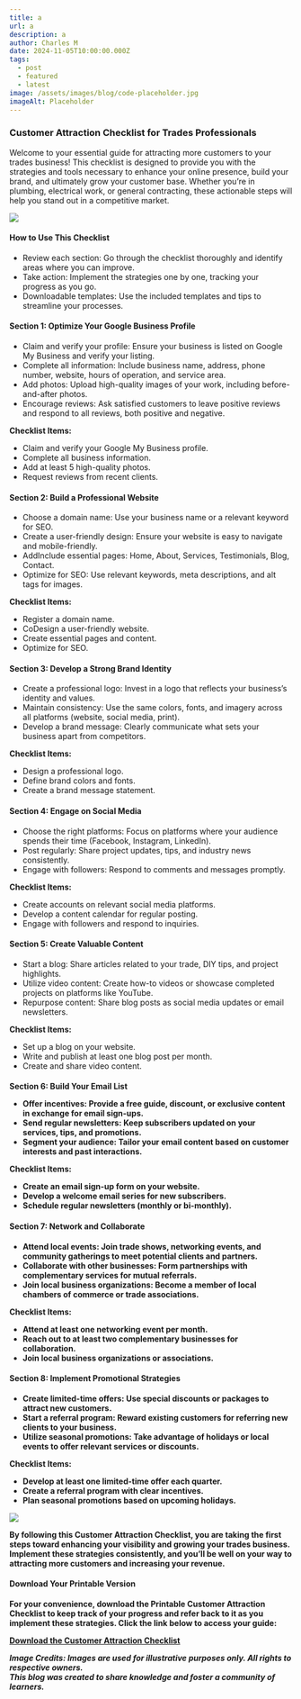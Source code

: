 ```yaml
---
title: a
url: a
description: a
author: Charles M
date: 2024-11-05T10:00:00.000Z
tags:
  - post
  - featured
  - latest
image: /assets/images/blog/code-placeholder.jpg
imageAlt: Placeholder
---
```


<h3>Customer Attraction Checklist for Trades Professionals</h3>

Welcome to your essential guide for attracting more customers to your trades business! This checklist is designed to provide you with the strategies and tools necessary to enhance your online presence, build your brand, and ultimately grow your customer base. Whether you’re in plumbing, electrical work, or general contracting, these actionable steps will help you stand out in a competitive market.

<img src="/assets/images/blog/code-placeholder.jpg" />

<h4>How to Use This Checklist</h4>

<ul>
<li>Review each section: Go through the checklist thoroughly and identify areas where you can improve.</li>
<li>Take action: Implement the strategies one by one, tracking your progress as you go.</li>
<li>Downloadable templates: Use the included templates and tips to streamline your processes.</li>
</ul>

<h4>Section 1: Optimize Your Google Business Profile</h4>

<ul>
<li>Claim and verify your profile: Ensure your business is listed on Google My Business and verify your listing.</li>
<li>Complete all information: Include business name, address, phone number, website, hours of operation, and service area.</li>
<li>Add photos: Upload high-quality images of your work, including before-and-after photos.</li>
<li>Encourage reviews: Ask satisfied customers to leave positive reviews and respond to all reviews, both positive and negative.</li>
</ul>

**Checklist Items:**

<ul>
<li>Claim and verify your Google My Business profile.</li>
<li>Complete all business information.</li>
<li>Add at least 5 high-quality photos.</li>
<li>Request reviews from recent clients.</li>
</ul>

<h4>Section 2: Build a Professional Website</h4>

<ul>
<li>Choose a domain name: Use your business name or a relevant keyword for SEO.</li>
<li>Create a user-friendly design: Ensure your website is easy to navigate and mobile-friendly.</li>
<li>AddInclude essential pages: Home, About, Services, Testimonials, Blog, Contact.</li>
<li>Optimize for SEO: Use relevant keywords, meta descriptions, and alt tags for images.</li>
</ul>

**Checklist Items:**

<ul>
<li>Register a domain name.</li>
<li>CoDesign a user-friendly website.</li>
<li>Create essential pages and content.</li>
<li>Optimize for SEO.</li>
</ul>

<h4>Section 3: Develop a Strong Brand Identity</h4>

<ul>
<li>Create a professional logo: Invest in a logo that reflects your business’s identity and values.</li>
<li>Maintain consistency: Use the same colors, fonts, and imagery across all platforms (website, social media, print).</li>
<li>Develop a brand message: Clearly communicate what sets your business apart from competitors.</li>
</ul>

**Checklist Items:**

<ul>
<li>Design a professional logo.</li>
<li>Define brand colors and fonts.</li>
<li>Create a brand message statement.</li>
</ul>

<h4>Section 4: Engage on Social Media</h4>

<ul>
<li>Choose the right platforms: Focus on platforms where your audience spends their time (Facebook, Instagram, LinkedIn).</li>
<li>Post regularly: Share project updates, tips, and industry news consistently.</li>
<li>Engage with followers: Respond to comments and messages promptly.</li>
</ul>

**Checklist Items:**


<ul>
<li>Create accounts on relevant social media platforms.</li>
<li>Develop a content calendar for regular posting.</li>
<li>Engage with followers and respond to inquiries.</li>
</ul>

<h4>Section 5: Create Valuable Content</h4>

<ul>
<li>Start a blog: Share articles related to your trade, DIY tips, and project highlights.</li>
<li>Utilize video content: Create how-to videos or showcase completed projects on platforms like YouTube.</li>
<li>Repurpose content: Share blog posts as social media updates or email newsletters.</li>
</ul>



**Checklist Items:**

<ul>
<li>Set up a blog on your website.</li>
<li>Write and publish at least one blog post per month.</li>
<li>Create and share video content.</li>
</ul>

<h4>Section 6: Build Your Email List<h/4>

<ul>
<li>Offer incentives: Provide a free guide, discount, or exclusive content in exchange for email sign-ups.</li>
<li>Send regular newsletters: Keep subscribers updated on your services, tips, and promotions.</li>
<li>Segment your audience: Tailor your email content based on customer interests and past interactions.</li>
</ul>

**Checklist Items:**

<ul>
<li>Create an email sign-up form on your website.</li>
<li>Develop a welcome email series for new subscribers.</li>
<li>Schedule regular newsletters (monthly or bi-monthly).</li>
</ul>

<h4>Section 7: Network and Collaborate</h4>

<ul>
<li>Attend local events: Join trade shows, networking events, and community gatherings to meet potential clients and partners.</li>
<li>Collaborate with other businesses: Form partnerships with complementary services for mutual referrals.</li>
<li>Join local business organizations: Become a member of local chambers of commerce or trade associations.</li>
</ul>

**Checklist Items:**

<ul>
<li>Attend at least one networking event per month.</li>
<li>Reach out to at least two complementary businesses for collaboration.</li>
<li>Join local business organizations or associations.</li>
</ul>

<h4>Section 8: Implement Promotional Strategies</h4>

<ul>
<li>Create limited-time offers: Use special discounts or packages to attract new customers.</li>
<li>Start a referral program: Reward existing customers for referring new clients to your business.</li>
<li>Utilize seasonal promotions: Take advantage of holidays or local events to offer relevant services or discounts.</li>
</ul>

**Checklist Items:**

<ul>
<li>Develop at least one limited-time offer each quarter.</li>
<li>Create a referral program with clear incentives.</li>
<li>Plan seasonal promotions based on upcoming holidays.</li>
</ul>

<img src="/assets/images/blog/code-placeholder.jpg" />

By following this Customer Attraction Checklist, you are taking the first steps toward enhancing your visibility and growing your trades business. Implement these strategies consistently, and you’ll be well on your way to attracting more customers and increasing your revenue.

<h4>Download Your Printable Version</h4>

For your convenience, download the Printable Customer Attraction Checklist to keep track of your progress and refer back to it as you implement these strategies. Click the link below to access your guide:

<a href='/'>Download the Customer Attraction Checklist</a>

*Image Credits: Images are used for illustrative purposes only. All rights to respective owners.*\
*This blog was created to share knowledge and foster a community of learners.*
